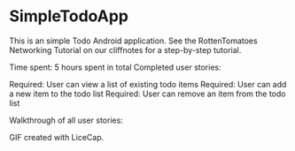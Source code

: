 SimpleTodoApp
=============
This is an simple Todo Android application. See the RottenTomatoes Networking Tutorial on our cliffnotes for a step-by-step tutorial.

Time spent: 5 hours spent in total
Completed user stories:

Required: User can view a list of existing todo items
Required: User can add a new item to the todo list
Required: User can remove an item from the todo list

Walkthrough of all user stories:



GIF created with LiceCap.

